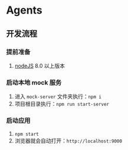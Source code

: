 # Agents

## 开发流程

### 提前准备

1. [nodeJS](https://nodejs.org/zh-cn/) 8.0 以上版本

### 启动本地 mock 服务

1. 进入 `mock-server` 文件夹执行：`npm i`
2. 项目根目录执行：`npm run start-server`

### 启动应用

1. `npm start`
2. 浏览器就会自动打开：`http://localhost:9000`
